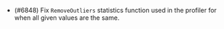 - (#6848) Fix `RemoveOutliers` statistics function used in the profiler for when all given values are the same.
